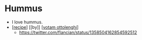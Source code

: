 # Hummus

- I love hummus.
- [[recipe]] [[by]] [[yotam ottolenghi]] 
  - https://twitter.com/flancian/status/1358504162854592512


[//begin]: # "Autogenerated link references for markdown compatibility"
[recipe]: recipe "Recipe"
[yotam ottolenghi]: yotam-ottolenghi "Yotam Ottolenghi"
[//end]: # "Autogenerated link references"